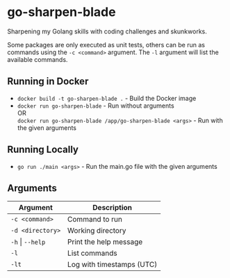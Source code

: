 # go-sharpen-blade

Sharpening my Golang skills with coding challenges and skunkworks.

Some packages are only executed as unit tests, others can be run as commands using the
`-c <command>` argument.  The `-l` argument will list the available commands.

## Running in Docker

* `docker build -t go-sharpen-blade .` - Build the Docker image
* `docker run go-sharpen-blade` - Run without arguments<br/>
  OR <br/>
  `docker run go-sharpen-blade /app/go-sharpen-blade <args>` - Run with the given arguments

## Running Locally

* `go run ./main <args>` - Run the main.go file with the given arguments

## Arguments

| Argument         | Description               |
|------------------|---------------------------|
| `-c <command>`   | Command to run            |
| `-d <directory>` | Working directory         |
| `-h` \| `--help` | Print the help message    |
| `-l`             | List commands             |
| `-lt`            | Log with timestamps (UTC) |